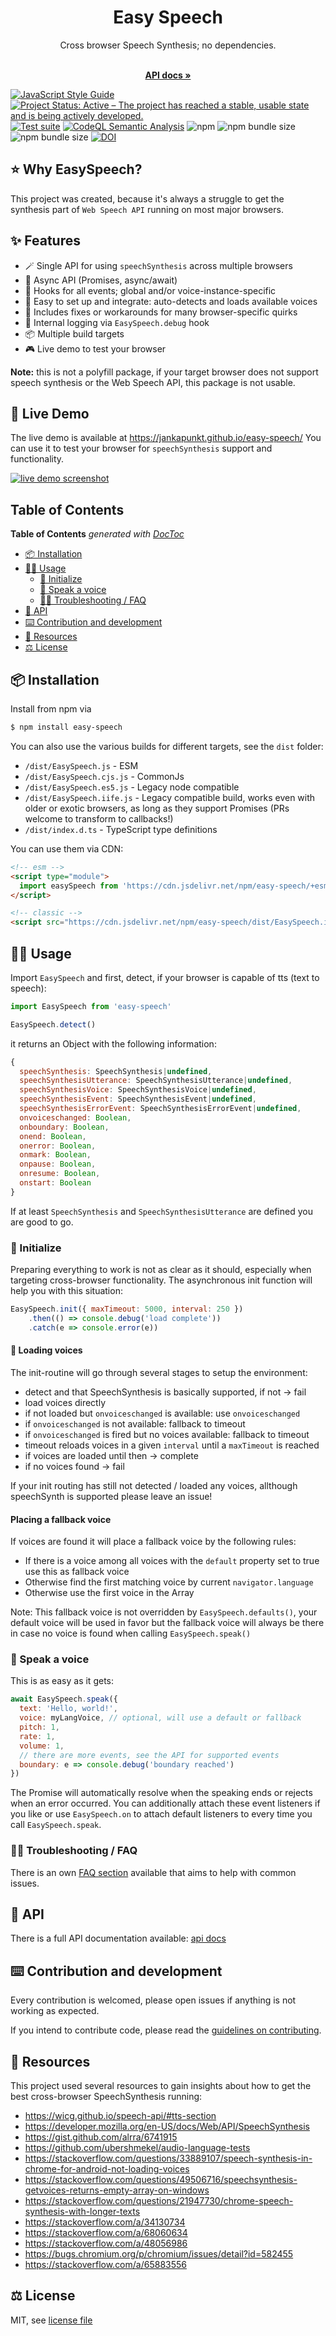 <h1 align="center">Easy Speech</h1>

<div align="center">
Cross browser Speech Synthesis; no dependencies.
</div>

  <p align="center">
    <br />
    <a href="https://github.com/jankapunkt/easy-speech/blob/master/API.md"><strong>API docs »</strong></a>
    <br />
  </p>


[![JavaScript Style Guide](https://img.shields.io/badge/code_style-standard-brightgreen.svg)](https://standardjs.com)
[![Project Status: Active – The project has reached a stable, usable state and is being actively developed.](https://www.repostatus.org/badges/latest/active.svg)](https://www.repostatus.org/#active)
[![Test suite](https://github.com/jankapunkt/easy-speech/actions/workflows/tests.yml/badge.svg)](https://github.com/jankapunkt/easy-speech/actions/workflows/tests.yml)
[![CodeQL Semantic Analysis](https://github.com/jankapunkt/easy-speech/actions/workflows/codeql-analysis.yml/badge.svg)](https://github.com/jankapunkt/easy-speech/actions/workflows/codeql-analysis.yml)
![npm](https://img.shields.io/npm/v/easy-speech)
![npm bundle size](https://img.shields.io/bundlephobia/min/easy-speech)
![npm bundle size](https://img.shields.io/bundlephobia/minzip/easy-speech)
[![DOI](https://zenodo.org/badge/432159293.svg)](https://zenodo.org/doi/10.5281/zenodo.10816462)


## ⭐️ Why EasySpeech?

This project was created, because it's always a struggle to get the synthesis
part of `Web Speech API` running on most major browsers.

## ✨ Features

- 🪄 Single API for using `speechSynthesis` across multiple browsers
- 🌈 Async API (Promises, async/await)
- 🚀 Hooks for all events; global and/or voice-instance-specific
- 🌱 Easy to set up and integrate: auto-detects and loads available voices
- 🔧 Includes fixes or workarounds for many browser-specific quirks
- 📝 Internal logging via `EasySpeech.debug` hook
- 📦 Multiple build targets
- 🎮 Live demo to test your browser
 

**Note:** this is not a polyfill package, if your target browser does not  support speech synthesis or the Web Speech
API, this package is not usable.


## 🚀 Live Demo

The live demo is available at https://jankapunkt.github.io/easy-speech/
You can use it to test your browser for `speechSynthesis` support and functionality.

[![live demo screenshot](./docs/demo_screenshot.png)](https://jankapunkt.github.io/easy-speech/)

## Table of Contents

<!-- START doctoc generated TOC please keep comment here to allow auto update -->
<!-- DON'T EDIT THIS SECTION, INSTEAD RE-RUN doctoc TO UPDATE -->
**Table of Contents**  *generated with [DocToc](https://github.com/thlorenz/doctoc)*

- [📦 Installation](#-installation)
- [👨‍💻 Usage](#-usage)
  - [🚀 Initialize](#-initialize)
  - [📢 Speak a voice](#-speak-a-voice)
  - [😵‍💫 Troubleshooting / FAQ](#-troubleshooting--faq)
- [🔬 API](#-api)
- [⌨️ Contribution and development](#-contribution-and-development)
- [📖 Resources](#-resources)
- [⚖️ License](#-license)

<!-- END doctoc generated TOC please keep comment here to allow auto update -->

## 📦 Installation

Install from npm via

```bash
$ npm install easy-speech
``` 

You can also use the various builds for different targets, see the `dist` folder:

- `/dist/EasySpeech.js` - ESM
- `/dist/EasySpeech.cjs.js` - CommonJs 
- `/dist/EasySpeech.es5.js` - Legacy node compatible
- `/dist/EasySpeech.iife.js` - Legacy compatible build, works even with older 
  or exotic browsers, as long as they support Promises (PRs welcome to transform 
  to callbacks!)
- `/dist/index.d.ts` - TypeScript type definitions

You can use them via CDN:

```html
<!-- esm -->
<script type="module">
  import easySpeech from 'https://cdn.jsdelivr.net/npm/easy-speech/+esm'
</script>
```

```html
<!-- classic -->
<script src="https://cdn.jsdelivr.net/npm/easy-speech/dist/EasySpeech.iife.js"></script>
```

## 👨‍💻 Usage

Import `EasySpeech` and first, detect, if your browser is capable of tts (text
to speech):

```javascript
import EasySpeech from 'easy-speech'

EasySpeech.detect()
```

it returns an Object with the following information:

```javascript
{
  speechSynthesis: SpeechSynthesis|undefined,
  speechSynthesisUtterance: SpeechSynthesisUtterance|undefined,
  speechSynthesisVoice: SpeechSynthesisVoice|undefined,
  speechSynthesisEvent: SpeechSynthesisEvent|undefined,
  speechSynthesisErrorEvent: SpeechSynthesisErrorEvent|undefined,
  onvoiceschanged: Boolean,
  onboundary: Boolean,
  onend: Boolean,
  onerror: Boolean,
  onmark: Boolean,
  onpause: Boolean,
  onresume: Boolean,
  onstart: Boolean
}
```

If at least `SpeechSynthesis` and `SpeechSynthesisUtterance` are defined you
are good to go.


### 🚀 Initialize

Preparing everything to work is not as clear as it should, especially when 
targeting cross-browser functionality. The asynchronous init function will help
you with this situation:

```javascript
EasySpeech.init({ maxTimeout: 5000, interval: 250 })
    .then(() => console.debug('load complete'))
    .catch(e => console.error(e))
``` 

#### 💽 Loading voices

The init-routine will go through several stages to setup the environment:

- detect and that SpeechSynthesis is basically supported, if not -> fail
- load voices directly
- if not loaded but `onvoiceschanged` is available: use `onvoiceschanged`
- if `onvoiceschanged` is not available: fallback to timeout
- if `onvoiceschanged` is fired but no voices available: fallback to timeout
- timeout reloads voices in a given `interval` until a `maxTimeout` is reached
- if voices are loaded until then -> complete
- if no voices found -> fail 

If your init routing has still not detected / loaded any voices, allthough
speechSynth is supported please leave an issue!

#### Placing a fallback voice

If voices are found it will place a fallback voice by the following rules:

- If there is a voice among all voices with the `default` property set to true
  use this as fallback voice
- Otherwise find the first matching voice by current `navigator.language`
- Otherwise use the first voice in the Array

Note: This fallback voice is not overridden by `EasySpeech.defaults()`, your
default voice will be used in favor but the fallback voice will always be there
in case no voice is found when calling `EasySpeech.speak()`

### 📢 Speak a voice

This is as easy as it gets:

```javascript
await EasySpeech.speak({
  text: 'Hello, world!',
  voice: myLangVoice, // optional, will use a default or fallback
  pitch: 1,
  rate: 1,
  volume: 1,
  // there are more events, see the API for supported events
  boundary: e => console.debug('boundary reached')
})
```

The Promise will automatically resolve when the speaking ends or rejects when
an error occurred. You can additionally attach these event listeners if you like
or use `EasySpeech.on` to attach default listeners to every time you call 
`EasySpeech.speak`.

### 😵‍💫 Troubleshooting / FAQ

There is an own [FAQ section](./FAQ.md) available that aims to help with common issues.

## 🔬 API

There is a full API documentation available: [api docs](./API.md)

## ⌨️ Contribution and development

Every contribution is welcomed, please open issues if anything is not working
as expected.

If you intend to contribute code, please read the 
[guidelines on contributing](./CONTRIBUTING.md).

## 📖 Resources

This project used several resources to gain insights about how to get the best cross-browser SpeechSynthesis running:

- https://wicg.github.io/speech-api/#tts-section
- https://developer.mozilla.org/en-US/docs/Web/API/SpeechSynthesis
- https://gist.github.com/alrra/6741915
- https://github.com/ubershmekel/audio-language-tests
- https://stackoverflow.com/questions/33889107/speech-synthesis-in-chrome-for-android-not-loading-voices
- https://stackoverflow.com/questions/49506716/speechsynthesis-getvoices-returns-empty-array-on-windows
- https://stackoverflow.com/questions/21947730/chrome-speech-synthesis-with-longer-texts
- https://stackoverflow.com/a/34130734
- https://stackoverflow.com/a/68060634
- https://stackoverflow.com/a/48056986
- https://bugs.chromium.org/p/chromium/issues/detail?id=582455
- https://stackoverflow.com/a/65883556

## ⚖️ License

MIT, see [license file](./LICENSE)
